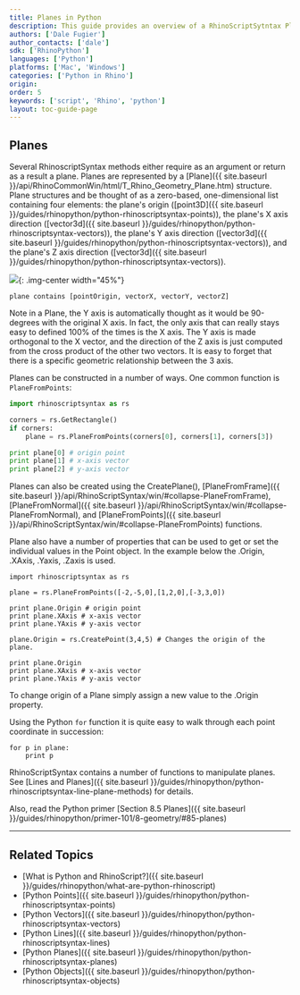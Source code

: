 ```yaml
---
title: Planes in Python
description: This guide provides an overview of a RhinoScriptSytntax Plane Geometry in Python.
authors: ['Dale Fugier']
author_contacts: ['dale']
sdk: ['RhinoPython']
languages: ['Python']
platforms: ['Mac', 'Windows']
categories: ['Python in Rhino']
origin:
order: 5
keywords: ['script', 'Rhino', 'python']
layout: toc-guide-page
---
```


## Planes

Several RhinoscriptSyntax methods either require as an argument or return as a result a plane.  Planes are represented by a [Plane]({{ site.baseurl }}/api/RhinoCommonWin/html/T_Rhino_Geometry_Plane.htm) structure. Plane structures and be thought of as a zero-based,  one-dimensional list containing four elements: the plane's origin ([point3D]({{ site.baseurl }}/guides/rhinopython/python-rhinoscriptsyntax-points)), the plane's X axis direction ([vector3d]({{ site.baseurl }}/guides/rhinopython/python-rhinoscriptsyntax-vectors)), the plane's Y axis direction ([vector3d]({{ site.baseurl }}/guides/rhinopython/python-rhinoscriptsyntax-vectors)), and the plane's Z axis direction ([vector3d]({{ site.baseurl }}/guides/rhinopython/python-rhinoscriptsyntax-vectors)).

<img src="{{ site.baseurl }}/images/primer-planedefinition.svg">{: .img-center  width="45%"}

```
plane contains [pointOrigin, vectorX, vectorY, vectorZ]
```

Note in a Plane, the Y axis is automatically thought as it would be 90-degrees with the original X axis. In fact, the only axis that can really stays easy to defined 100% of the times is the X axis. The Y axis is made orthogonal to the X vector, and the direction of the Z axis is just computed from the cross product of the other two vectors. It is easy to forget that there is a specific geometric relationship between the 3 axis.

Planes can be constructed in a number of ways. One common function is `PlaneFromPoints`:

```python
import rhinoscriptsyntax as rs

corners = rs.GetRectangle()
if corners:
    plane = rs.PlaneFromPoints(corners[0], corners[1], corners[3])

print plane[0] # origin point
print plane[1] # x-axis vector
print plane[2] # y-axis vector
```

Planes can also be created using the CreatePlane(), [PlaneFromFrame]({{ site.baseurl }}/api/RhinoScriptSyntax/win/#collapse-PlaneFromFrame),  [PlaneFromNormal]({{ site.baseurl }}/api/RhinoScriptSyntax/win/#collapse-PlaneFromNormal), and [PlaneFromPoints]({{ site.baseurl }}/api/RhinoScriptSyntax/win/#collapse-PlaneFromPoints) functions.

Plane also have a number of properties that can be used to get or set the individual values in the Point object.  In the example below the .Origin, .XAxis, .Yaxis, .Zaxis is used.

```
import rhinoscriptsyntax as rs

plane = rs.PlaneFromPoints([-2,-5,0],[1,2,0],[-3,3,0])

print plane.Origin # origin point
print plane.XAxis # x-axis vector
print plane.YAxis # y-axis vector

plane.Origin = rs.CreatePoint(3,4,5) # Changes the origin of the plane.

print plane.Origin
print plane.XAxis # x-axis vector
print plane.YAxis # y-axis vector
```

To change origin of a Plane simply assign a new value to the .Origin property.

Using the Python `for` function it is quite easy to walk through each point coordinate in succession:

```
for p in plane:
    print p
```

RhinoScriptSyntax contains a number of functions to manipulate planes.  See [Lines and Planes]({{ site.baseurl }}/guides/rhinopython/python-rhinoscriptsyntax-line-plane-methods) for details.

Also, read the Python primer [Section 8.5 Planes]({{ site.baseurl }}/guides/rhinopython/primer-101/8-geometry/#85-planes)

---

## Related Topics

- [What is Python and RhinoScript?]({{ site.baseurl }}/guides/rhinopython/what-are-python-rhinoscript)
- [Python Points]({{ site.baseurl }}/guides/rhinopython/python-rhinoscriptsyntax-points)
- [Python Vectors]({{ site.baseurl }}/guides/rhinopython/python-rhinoscriptsyntax-vectors)
- [Python Lines]({{ site.baseurl }}/guides/rhinopython/python-rhinoscriptsyntax-lines)
- [Python Planes]({{ site.baseurl }}/guides/rhinopython/python-rhinoscriptsyntax-planes)
- [Python Objects]({{ site.baseurl }}/guides/rhinopython/python-rhinoscriptsyntax-objects)
